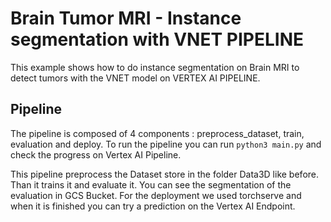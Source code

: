# Brain Tumor MRI - Instance segmentation with VNET PIPELINE

This example shows how to do instance segmentation on Brain MRI to detect tumors with the VNET model on VERTEX AI PIPELINE.

## Pipeline

The pipeline is composed of 4 components :  preprocess_dataset, train, evaluation and deploy.
To run the pipeline you can run `python3 main.py` and check the progress on Vertex AI Pipeline.

This pipeline preprocess the Dataset store in the folder Data3D like before. Than it trains it and evaluate it. You can see the segmentation of the evaluation in GCS Bucket. For the deployment we used torchserve and when it is finished you can try a prediction on the Vertex AI Endpoint.